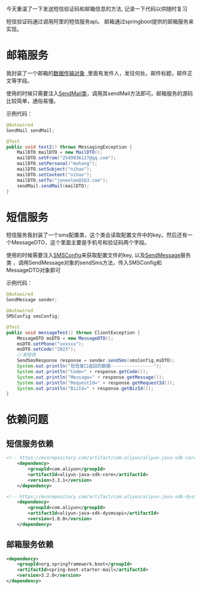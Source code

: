 今天重温了一下发送短信验证码和邮箱信息的方法, 记录一下代码以供随时复习

短信验证码通过调用阿里的短信服务api。 邮箱通过springboot提供的邮箱服务来实现。

# 邮箱服务

我封装了一个邮箱的[数据传输对象](src/main/java/com/mh/emaildemo/dto/MailDTO.java)
,里面有发件人，发往何处，邮件标题，邮件正文等字段。

使用的时候只需要注入[SendMail类](src/main/java/com/mh/emaildemo/utils/SendMail.java)，调用其sendMail方法即可。邮箱服务的源码比较简单，通俗易懂。

示例代码：

```java
@Autowired
SendMail sendMail;

@Test
public void test2() throws MessagingException {
    MailDTO mailDTO = new MailDTO();
    mailDTO.setFrom("2549936127@qq.com");
    mailDTO.setPersonal("mohang");
    mailDTO.setSubject("nihao");
    mailDTO.setContent("nihao");
    mailDTO.setTo("joneelmo@163.com");
    sendMail.sendMail(mailDTO);
}
```


# 短信服务

短信服务我封装了一个sms配置类，这个类会读取配置文件中的key。然后还有一个MessageDTO，这个里面主要是手机号和验证码两个字段。

使用的时候需要注入[SMSConfig](src/main/java/com/mh/emaildemo/config/SMSConfig.java)来获取配置文件的key, 以及[SendMessage](src/main/java/com/mh/emaildemo/utils/SendMessage.java)服务类
，调用SendMessage对象的sendSms方法，传入SMSConfig和MessageDTO对象即可



示例代码：

```java
@Autowired
SendMessage sender;

@Autowired
SMSConfig smsConfig;

@Test
public void messageTest() throws ClientException {
    MessageDTO msDTO = new MessageDTO();
    msDTO.setPhone("xxxxxx");
    msDTO.setCode("2023");
    //发短信
    SendSmsResponse response = sender.sendSms(smsConfig,msDTO);
    System.out.println("短信接口返回的数据----------------");
    System.out.println("Code=" + response.getCode());
    System.out.println("Message=" + response.getMessage());
    System.out.println("RequestId=" + response.getRequestId());
    System.out.println("BizId=" + response.getBizId());
}
```

# 依赖问题

## 短信服务依赖

```xml
<!-- https://mvnrepository.com/artifact/com.aliyun/aliyun-java-sdk-core -->
    <dependency>
        <groupId>com.aliyun</groupId>
        <artifactId>aliyun-java-sdk-core</artifactId>
        <version>3.3.1</version>
    </dependency>

<!-- https://mvnrepository.com/artifact/com.aliyun/aliyun-java-sdk-dysmsapi -->
    <dependency>
        <groupId>com.aliyun</groupId>
        <artifactId>aliyun-java-sdk-dysmsapi</artifactId>
        <version>1.0.0</version>
    </dependency>
```

## 邮箱服务依赖

```xml
<dependency>
    <groupId>org.springframework.boot</groupId>
    <artifactId>spring-boot-starter-mail</artifactId>
    <version>3.2.0</version>
</dependency>
```